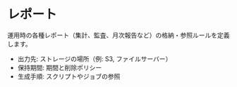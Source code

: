 # レポート

運用時の各種レポート（集計、監査、月次報告など）の格納・参照ルールを定義します。

- 出力先: ストレージの場所（例: S3, ファイルサーバー）
- 保持期間: 期間と削除ポリシー
- 生成手順: スクリプトやジョブの参照
